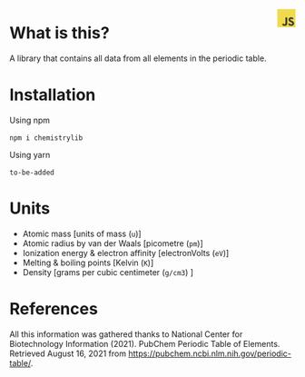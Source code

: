 [<img align="right" alt="JavaScript" width="32px" src="https://raw.githubusercontent.com/github/explore/main/topics/javascript/javascript.png" />][JavaScript_Site]

[JavaScript_Site]: https://developer.mozilla.org/en-US/docs/Web/JavaScript

# What is this?
A library that contains all data from all elements in the periodic table.

# Installation
Using npm
```
npm i chemistrylib
```

Using yarn
```
to-be-added
```

# Units
- Atomic mass [units of mass (`u`)]
- Atomic radius by van der Waals [picometre (`pm`)]
- Ionization energy & electron affinity [electronVolts (`eV`)]
- Melting & boiling points [Kelvin (`K`)]
- Density [grams per cubic centimeter (`g/cm3`) ]

# References
All this information was gathered thanks to National Center for Biotechnology Information (2021). PubChem Periodic Table of Elements. Retrieved August 16, 2021 from https://pubchem.ncbi.nlm.nih.gov/periodic-table/.